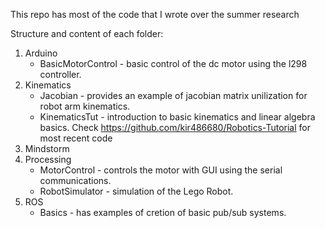 This repo has most of the code that I wrote over the summer research

Structure and content of each folder:

1. Arduino 
    * BasicMotorControl - basic control of the dc motor using the l298 controller.
2. Kinematics
    * Jacobian - provides an example of jacobian matrix unilization for robot arm kinematics.
    * KinematicsTut - introduction to basic kinematics and linear algebra basics. Check https://github.com/kir486680/Robotics-Tutorial for most recent code 
3. Mindstorm 
4. Processing
    * MotorControl - controls the motor with GUI using the serial communications. 
    * RobotSimulator - simulation of the Lego Robot.
5. ROS
    * Basics - has examples of cretion of basic pub/sub systems. 